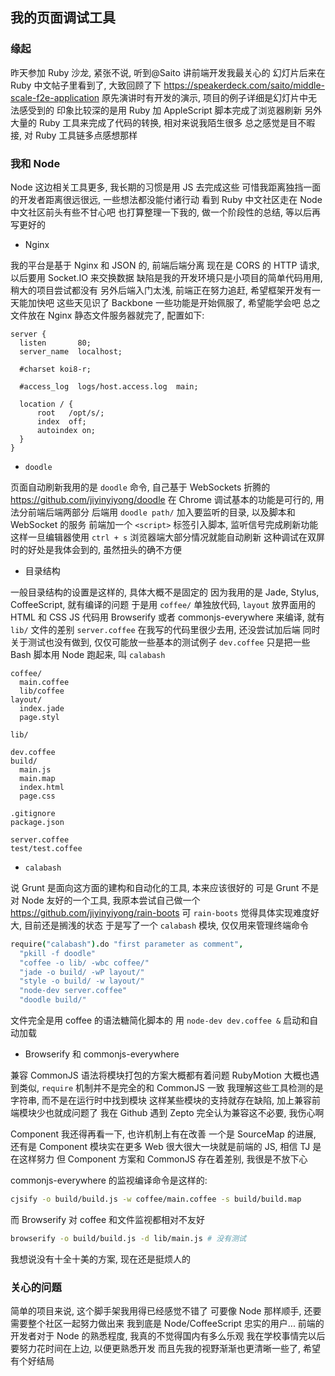 
我的页面调试工具
------

### 缘起

昨天参加 Ruby 沙龙, 紧张不说, 听到@Saito 讲前端开发我最关心的
幻灯片后来在 Ruby 中文帖子里看到了, 大致回顾了下
https://speakerdeck.com/saito/middle-scale-f2e-application
原先演讲时有开发的演示, 项目的例子详细是幻灯片中无法感受到的
印象比较深的是用 Ruby 加 AppleScript 脚本完成了浏览器刷新
另外大量的 Ruby 工具来完成了代码的转换, 相对来说我陌生很多
总之感觉是目不暇接, 对 Ruby 工具链多点感想那样

### 我和 Node

Node 这边相关工具更多, 我长期的习惯是用 JS 去完成这些
可惜我距离独挡一面的开发者距离很远很远, 一些想法都没能付诸行动
看到 Ruby 中文社区走在 Node 中文社区前头有些不甘心吧
也打算整理一下我的, 做一个阶段性的总结, 等以后再写更好的

* Nginx

我的平台是基于 Nginx 和 JSON 的, 前端后端分离
现在是 CORS 的 HTTP 请求, 以后要用 Socket.IO 来交换数据
缺陷是我的开发环境只是小项目的简单代码用用, 稍大的项目尝试都没有
另外后端入门太浅, 前端正在努力追赶, 希望框架开发有一天能加快吧
这些天见识了 Backbone 一些功能是开始佩服了, 希望能学会吧
总之文件放在 Nginx 静态文件服务器就完了, 配置如下:

```nginx
server {
  listen       80;
  server_name  localhost;

  #charset koi8-r;

  #access_log  logs/host.access.log  main;

  location / {
      root   /opt/s/;
      index  off;
      autoindex on;
  }
}
```

* `doodle`

页面自动刷新我用的是 `doodle` 命令, 自己基于 WebSockets 折腾的
https://github.com/jiyinyiyong/doodle
在 Chrome 调试基本的功能是可行的, 用法分前端后端两部分
后端用 `doodle path/` 加入要监听的目录, 以及脚本和 WebSocket 的服务
前端加一个 `<script>` 标签引入脚本, 监听信号完成刷新功能
这样一旦编辑器使用 `ctrl + s` 浏览器端大部分情况就能自动刷新
这种调试在双屏时的好处是我体会到的, 虽然扭头的确不方便

* 目录结构

一般目录结构的设置是这样的, 具体大概不是固定的
因为我用的是 Jade, Stylus, CoffeeScript, 就有编译的问题
于是用 `coffee/` 单独放代码, `layout` 放界面用的 HTML 和 CSS
JS 代码用 Browserify 或者 commonjs-everywhere 来编译, 就有 `lib/` 文件的差别
`server.coffee` 在我写的代码里很少去用, 还没尝试加后端
同时关于测试也没有做到, 仅仅可能放一些基本的测试例子
`dev.coffee` 只是把一些 Bash 脚本用 Node 跑起来, 叫 `calabash`

```
coffee/
  main.coffee
  lib/coffee
layout/
  index.jade
  page.styl

lib/

dev.coffee
build/
  main.js
  main.map
  index.html
  page.css

.gitignore
package.json

server.coffee
test/test.coffee
```

* `calabash`

说 Grunt 是面向这方面的建构和自动化的工具, 本来应该很好的
可是 Grunt 不是对 Node 友好的一个工具, 我原本尝试自己做一个
https://github.com/jiyinyiyong/rain-boots
可 `rain-boots` 觉得具体实现难度好大, 目前还是搁浅的状态
于是写了一个 `calabash` 模块, 仅仅用来管理终端命令

```coffee
require("calabash").do "first parameter as comment",
  "pkill -f doodle"
  "coffee -o lib/ -wbc coffee/"
  "jade -o build/ -wP layout/"
  "style -o build/ -w layout/"
  "node-dev server.coffee"
  "doodle build/"
```

文件完全是用 coffee 的语法糖简化脚本的
用 `node-dev dev.coffee &` 启动和自动加载

* Browserify 和 commonjs-everywhere

兼容 CommonJS 语法将模块打包的方案大概都有着问题
RubyMotion 大概也遇到类似, `require` 机制并不是完全的和 CommonJS 一致
我理解这些工具检测的是字符串, 而不是在运行时中找到模块
这样某些模块的支持就存在缺陷, 加上兼容前端模块少也就成问题了
我在 Github 遇到 Zepto 完全认为兼容这不必要, 我伤心啊

Component 我还得再看一下, 也许机制上有在改善
一个是 SourceMap 的进展, 还有是 Component 模块实在更多
Web 很大很大一块就是前端的 JS, 相信 TJ 是在这样努力
但 Component 方案和 CommonJS 存在着差别, 我很是不放下心

commonjs-everywhere 的监视编译命令是这样的:

```bash
cjsify -o build/build.js -w coffee/main.coffee -s build/build.map
```

而 Browserify 对 coffee 和文件监视都相对不友好

```bash
browserify -o build/build.js -d lib/main.js # 没有测试
```

我想说没有十全十美的方案, 现在还是挺烦人的

### 关心的问题

简单的项目来说, 这个脚手架我用得已经感觉不错了
可要像 Node 那样顺手, 还要需要整个社区一起努力做出来
我到底是 Node/CoffeeScript 忠实的用户...
前端的开发者对于 Node 的熟悉程度, 我真的不觉得国内有多么乐观
我在学校事情完以后要努力花时间在上边, 以便更熟悉开发
而且先我的视野渐渐也更清晰一些了, 希望有个好结局

